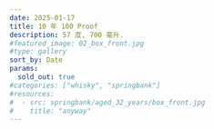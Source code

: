 ```yaml
---
date: 2025-01-17
title: 10 年 100 Proof
description: 57 度, 700 毫升.
#featured_image: 02_box_front.jpg
#type: gallery
sort_by: Date
params:
  sold_out: true
#categories: ["whisky", "springbank"]
#resources:
#  - src: springbank/aged_32_years/box_front.jpg
#    title: "anyway"
---
```

